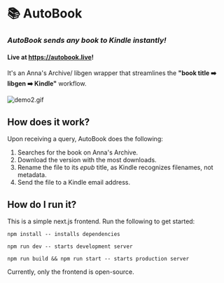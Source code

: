 # 📚 AutoBook
### _AutoBook sends any book to Kindle instantly!_
#### Live at https://autobook.live!
It's an Anna's Archive/ libgen wrapper that streamlines the **"book title ➡️ libgen ➡️ Kindle"** workflow.

![demo2.gif](demo2.gif)

## How does it work?
Upon receiving a query, AutoBook does the following:
1. Searches for the book on Anna's Archive.
2. Download the version with the most downloads.
3. Rename the file to its _epub_ title, as Kindle recognizes filenames, not metadata.
4. Send the file to a Kindle email address.

## How do I run it?
This is a simple next.js frontend. Run the following to get started:

``` shell
npm install -- installs dependencies

npm run dev -- starts development server

npm run build && npm run start -- starts production server
```
Currently, only the frontend is open-source.
